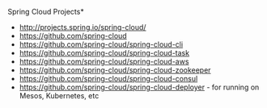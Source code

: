 Spring Cloud Projects*

- http://projects.spring.io/spring-cloud/
- https://github.com/spring-cloud
- https://github.com/spring-cloud/spring-cloud-cli
- https://github.com/spring-cloud/spring-cloud-task
- https://github.com/spring-cloud/spring-cloud-aws
- https://github.com/spring-cloud/spring-cloud-zookeeper
- https://github.com/spring-cloud/spring-cloud-consul
- https://github.com/spring-cloud/spring-cloud-deployer - for running on Mesos, Kubernetes, etc
